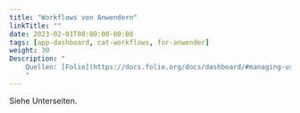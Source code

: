 ```yaml
---
title: "Workflows von Anwendern"
linkTitle: ""
date: 2023-02-01T00:00:00-00:00
tags: [app-dashboard, cat-workflows, for-anwender]
weight: 30
Description: "
    Quellen: [Folio](https://docs.folio.org/docs/dashboard/#managing-user-access-to-dashboards) <!-- & [GBV](https://info.gebev.de/pages/viewpage.action?pageId=840859823) -->
    "
---
```


Siehe Unterseiten.
